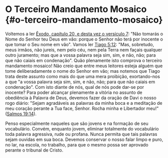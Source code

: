 # O Terceiro Mandamento Mosaico {#o-terceiro-mandamento-mosaico}

Voltemos a ler [Êxodo, capítulo 20, e desta vez o versículo 7](http://bibliaonline.com.br/acf/ex/20/7): &quot;Não tomarás o Nome do Senhor teu Deus em vão: porque o Senhor não terá por inocente o que tomar o Seu nome em vão&quot;. Vamos ler [Tiago 5:12](/http://bibliaonline.com.br/acf/tg/5/12): &quot;Mas, sobretudo, meus irmãos, não jureis, nem pelo céu, nem pela Terra nem façais qualquer outro juramento; mas que a vossa palavra seja sim, sim, e não, não; para que não caiais em condenação&quot;. Quão plenamente isto comprova o terceiro mandamento mosaico! Não creio que entre meus leitores esteja alguém que tome deliberadamente o nome do Senhor em vão; mas notemos que Tiago trata deste assunto como mais do que uma mera proibição, exortando-nos a que &quot;a vossa palavra seja sim, sim, e não, não; para que não caiais em condenação&quot;. Com isto diante de nós, qual de nós pode dar-se por inocente? Para poder alcançar plenamente a vitória no assunto de obediência à Palavra de Deus, devemos fazer da oração de Davi o nosso rogo diário: &quot;Sejam agradáveis as palavras da minha boca e a meditação de meu coração perante a Tua face, Senhor. Rocha minha e Libertador meu!&quot; ([Salmos 19:14](http://bibliaonline.com.br/acf/sl/19/14)).

Penso especialmente naqueles que são jovens e na formação de seu vocabulário. Convém, enquanto jovem, eliminar totalmente do vocabulário toda palavra agressiva, rude ou profana. Nunca permita que tais palavras sejam ouvidas em sua boca. Devemos conservar o nosso falar limpo e puro, no lar, na escola, no trabalho, para que o mesmo possa ser aprovado perante o tribunal de Cristo.